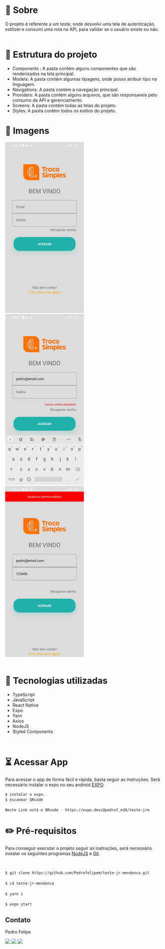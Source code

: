# 📝 Sobre

O projeto é referente a um teste, onde desvolvi uma tela de autenticação, estilizei e consumi uma rota na API, para validar se o usuário existe ou não.
</br>
</br>


# 📁 Estrutura do projeto

- Components : A pasta contém alguns componentes que são renderizados na tela principal.
- Models: A pasta contém algumas tipagens, onde posso atribuir tipo na linguagem.
- Navigations: A pasta contém a navegação principal.
- Providers: A pasta contém alguns arquivos, que são responsaveis pelo consumo da API e gerenciamento.
- Screens: A pasta contém todas as telas do projeto.
- Styles: A pasta contém todos os estilos do projeto.

# 🎨 Imagens

<div>
    <img src="./assets/print-01 (1).jpg" alt="Login" height="550px">
    <img src="./assets/print-01 (2).jpg" alt="Cadastro" height="550px">
    <img src="./assets/print-01 (3).jpg" alt="Home" height="550px">
</div>

<br/>


# 🚀 Tecnologias utilizadas

- TypeScript
- JavaScript
- React Native
- Expo
- Yarn
- Axios
- NodeJS
- Styled Components

<br/>

# ⏳ Acessar App 

Para acessar o app de forma fácil e rápida, basta seguir as instruções. Será necessário instalar o expo no seu android [EXPO](https://play.google.com/store/apps/details?id=host.exp.exponent&hl=pt_BR&gl=US).

```bash
$ instalar o expo.
$ escanear QRcode 

Neste Link está o QRcode - https://expo.dev/@pedrof_m10/teste-jrm 
```

# ✏️ Pré-requisitos

Para conseguir executar o projeto seguir as instruções, será necessário instalar os seguintes programas [NodeJS](https://nodejs.org/en/) e [Git](https://git-scm.com/).

<br/>

```bash
$ git clone https://github.com/Pedrofelipem/teste-jr-mendonca.git

$ cd teste-jr-mendonca

$ yarn i

$ expo start
```

## Contato

Pedro Felipe

<div>
  <a href="https://www.linkedin.com/in/pedro-felipe-6184b0159/" target="_blank"><img src="https://img.shields.io/badge/-LinkedIn-%230077B5?style=for-the-badge&logo=linkedin&logoColor=white" target="_blank"></a>
  <a href = "mailto:pedrofelipem.contato@gmail.com"><img src="https://img.shields.io/badge/-Gmail-%23333?style=for-the-badge&logo=gmail&logoColor=white" target="_blank"></a>
  <a href = "https://t.me/Pedrofelipem"><img src="https://img.shields.io/badge/Telegram-2CA5E0?style=for-the-badge&logo=telegram&logoColor=white" target="_blank"></a>
</div>

#

